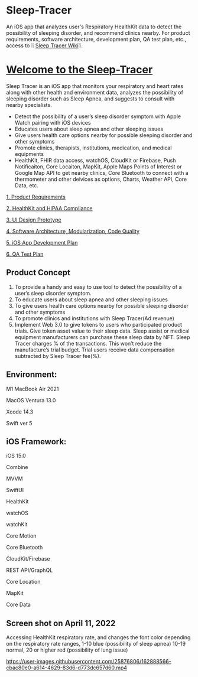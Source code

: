 # Sleep-Tracer
An iOS app that analyzes user's Respiratory HealthKit data to detect the possibility of sleeping disorder, and recommend clinics nearby.
For product requirements, software architecture, development plan, QA test plan, etc., access to ❕❕ [Sleep Tracer Wiki](https://github.com/tatsuyamoriguchi/Sleep-Tracer/wiki)❕❕.


# [Welcome to the Sleep-Tracer](https://github.com/tatsuyamoriguchi/Sleep-Tracer/wiki)
Sleep Tracer is an iOS app that monitors your respiratory and heart rates along with other health and environment data, analyzes the possibility of sleeping disorder such as Sleep Apnea, and suggests to consult with nearby specialists.

* Detect the possibility of a user’s sleep disorder symptom with Apple Watch pairing with iOS devices
* Educates users about sleep apnea and other sleeping issues
* Give users health care options nearby for possible sleeping disorder and other symptoms
* Promote clinics, therapists, institutions, medication, and medical equipments
* HealthKit, FHIR data access, watchOS, CloudKit or Firebase, Push Notificaiton, Core Locaiton, MapKit, Apple Maps Points of Interest or Google Map API to get nearby clinics, Core Bluetooth to connect with a thermometer and other deivices as options, Charts, Weather API, Core Data, etc.

[1. Product Requirements](https://github.com/tatsuyamoriguchi/Sleep-Tracer/wiki/1.-Product-Requirements)

[2. HealthKit and HIPAA Compliance](https://github.com/tatsuyamoriguchi/Sleep-Tracer/wiki/2.-HealthKit-and-HIPAA-Compliance)

[3. UI Design Prototype](https://github.com/tatsuyamoriguchi/Sleep-Tracer/wiki/3.-UI-Design-Prototype)

[4. Software Architecture, Modularization, Code Quality](https://github.com/tatsuyamoriguchi/Sleep-Tracer/wiki/4.-Software-Architecture,-Modularization,-Code-Quality)

[5. iOS App Development Plan](https://github.com/tatsuyamoriguchi/Sleep-Tracer/wiki/5.-iOS-App-Development-Plan)

[6. QA Test Plan](https://github.com/tatsuyamoriguchi/Sleep-Tracer/wiki/6.-QA-Test-Plan)




## Product Concept
1. To provide a handy and easy to use tool to detect the possibility of a user’s sleep disorder symptom.
2. To educate users about sleep apnea and other sleeping issues
3. To give users health care options nearby for possible sleeping disorder and other symptoms
4. To promote clinics and institutions with Sleep Tracer(Ad revenue)
5. Implement Web 3.0 to give tokens to users who participated product trials. Give token asset value to their sleep data. Sleep assist or medical equipment manufacturers can purchase these sleep data by NFT. Sleep Tracer charges % of the transactions. This won’t reduce the manufacture’s trial budget. Trial users receive data compensation subtracted by Sleep Tracer fee(%).

## Environment:

M1 MacBook Air 2021

MacOS Ventura 13.0

Xcode 14.3

Swift ver 5

## iOS Framework:

iOS 15.0

Combine

MVVM

SwiftUI

HealthKit

watchOS

watchKit

Core Motion

Core Bluetooth

CloudKit/Firebase

REST API/GraphQL

Core Location

MapKit

Core Data

## Screen shot on April 11, 2022
Accessing HealthKit respiratory rate, and changes the font color depending on the respiratory rate ranges, 1-10 blue (possibility of sleep apnea) 10-19 normal, 20 or higher red (possibility of lung issue)



https://user-images.githubusercontent.com/25876806/162888566-cbac80e0-a614-4629-83d6-d773dc657d60.mp4

